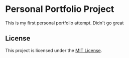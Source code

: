 # Personal Portfolio Project

This is my first personal portfolio attempt. Didn't go great

## License

This project is licensed under the [MIT License](https://https://opensource.org/license/mit/).
